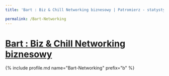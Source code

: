 ```yaml
---
title: 'Bart : Biz & Chill Networking biznesowy | Patromierz - statystyki Patronite.pl'

permalink: /Bart-Networking
---
```


# [Bart : Biz & Chill Networking biznesowy](https://patronite.pl/Bart-Networking)

{% include profile.md name="Bart-Networking" prefix="b" %}
